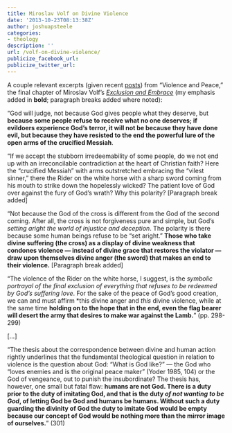 ```yaml
---
title: Miroslav Volf on Divine Violence
date: '2013-10-23T08:13:38Z'
author: joshuapsteele
categories:
- theology
description: ''
url: /volf-on-divine-violence/
publicize_facebook_url:
publicize_twitter_url:
---
```

A couple relevant excerpts (given recent [posts](https://joshuapsteele.com/2013/10/22/down-with-the-pacifists/)) from “Violence and Peace,” the final chapter of Miroslav Volf’s *[Exclusion and Embrace](http://www.amazon.com/Exclusion-Embrace-Theological-Exploration-Reconciliation/dp/0687002826)* (my emphasis added in **bold**; paragraph breaks added where noted):

“God will judge, not because God gives people what they deserve, but **because some people refuse to receive what no one deserves; if evildoers experience God’s terror, it will not be because they have done evil, but because they have resisted to the end the powerful lure of the open arms of the crucified Messiah**.

“If we accept the stubborn irredeemability of some people, do we not end up with an irreconcilable contradiction at the heart of Christian faith? Here the “crucified Messiah” with arms outstretched embracing the “vilest sinner,” there the Rider on the white horse with a sharp sword coming from his mouth to strike down the hopelessly wicked? The patient love of God over against the fury of God’s wrath? Why this polarity? \[Paragraph break added\]

“Not because the God of the cross is different from the God of the second coming. After all, the cross is not forgiveness pure and simple, but God’s *setting aright the world of injustice and deception*. The polarity is there because some human beings refuse to be “set aright.” **Those who take divine suffering (the cross) as a display of divine weakness that condones violence — instead of divine grace that restores the violator — draw upon themselves divine anger (the sword) that makes an end to their violence.** \[Paragraph break added\]

“The violence of the Rider on the white horse, I suggest, is the *symbolic portrayal of the final exclusion of everything that refuses to be redeemed by God’s suffering love*. For the sake of the peace of God’s good creation, we can and must affirm *this divine anger and *this* divine violence, while at the same time **holding on to the hope that in the end, even the flag bearer will desert the army that desires to make war against the Lamb.**” (pp. 298-299)

\[…\]

“The thesis about the correspondence between divine and human action rightly underlines that the fundamental theological question in relation to violence is the question about God: “What is God like?” — the God who “loves enemies and is the original peace maker” (Yoder 1985, 104) or the God of vengeance, out to punish the insubordinate? The thesis has, however, one small but fatal flaw: **humans are not God. There is a duty prior to the duty of imitating God, and that is the duty *of not wanting to be God*, of letting God be God and humans be humans. Without such a duty guarding the divinity of God the duty to imitate God would be empty because our concept of God would be nothing more than the mirror image of ourselves.**” (301)